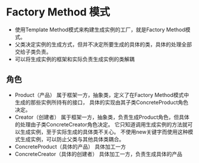 # Factory Method 模式
- 使用Template Method模式来构建生成实例的工厂，就是Factory Method模式。
- 父类决定实例的生成方式，但并不决定所要生成的具体的类，具体的处理全部交给子类负责。
- 可以将生成实例的框架和实际负责生成实例的类解耦

## 角色
- Product（产品）
    属于框架一方，抽象类，定义了在Factory Method模式中生成的那些实例所持有的接口，
    具体的实现由其子类ConcreteProduct角色决定。
- Creator（创建者）
    属于框架一方，抽象类，负责生成Product角色，但具体的处理由子类ConcreteCreator角色决定。
    它只知道调用生成实例的方法就可以生成实例，至于实际生成的具体类不关心。
    不使用new关键字而使用这种模式生成实例，可以防止父类与其他具体类耦合。
- ConcreteProduct（具体的产品）
    具体加工一方
- ConcreteCreator（具体的创建者）
    具体加工一方，负责生成具体的产品
    
